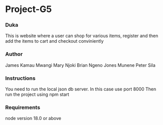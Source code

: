 # Project-G5
### Duka
This is website where a user can shop for various items, register and then add the items to cart and checkout conviniently

### Author
James Kamau Mwangi
Mary Njoki
Brian Ngeno
Jones Munene
Peter Sila

### Instructions
You need to run the local json db server. In this case use port 8000
Then run the project using npm start

### Requirements
node version 18.0 or above
